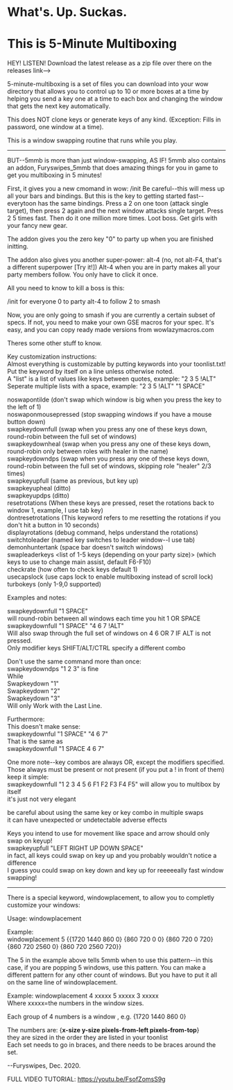 #  What's. Up. Suckas.
#  This is 5-Minute Multiboxing


HEY! LISTEN! Download the latest release as a zip file over there on the releases link-->

5-minute-multiboxing is a set of files you can download into your wow directory that allows you to control up to 10 or more boxes at a time by helping you send a key one at a time to each box and changing the window that gets the next key automatically.

This does NOT clone keys or generate keys of any kind. (Exception: Fills in password, one window at a time).

This is a window swapping routine that runs while you play.

-----------------------------------------------------

BUT--5mmb is more than just window-swapping, AS IF!
5mmb also contains an addon, Furyswipes_5mmb that does amazing things for you in game to get you multiboxing in 5 minutes!

First, it gives you a new cmomand in wow:
/init
Be careful--this will mess up all your bars and bindings. But this is the key to getting started fast--everytoon has the same bindings. Press a 2 on one toon (attack single target), then press 2 again and the next window attacks single target. Press 2 5 times fast. Then do it one million more times. Loot boss. Get girls with your fancy new gear.

The addon gives you the zero key "0" to party up when you are finished initting.

The addon also gives you another super-power:
alt-4  (no, not alt-F4, that's a different superpower [Try it!]) Alt-4 when you are in party makes all your party members follow. You only have to click it once.

All you need to know to kill a boss is this:

/init for everyone
0 to party
alt-4 to follow
2 to smash

Now, you are only going to smash if you are currently a certain subset of specs. If not, you need to make your own GSE macros for your spec. It's easy, and you can copy ready made versions from wowlazymacros.com

Theres some other stuff to know. 

Key customization instructions:  
Almost everything is customizable by putting keywords into your toonlist.txt!  
Put the keyword by itself on a line unless otherwise noted.  
A "list" is a list of values like keys between quotes, example: "2 3 5 !ALT"  
Seperate multiple lists with a space, example: "2 3 5 !ALT" "1 SPACE"  

noswapontilde   (don't swap which window is big when you press the key to the left of 1)  
noswaponmousepressed   (stop swapping windows if you have a mouse button down)  
swapkeydownfull <one or more lists of key combos>  (swap when you press any one of these keys down, round-robin between the full set of windows)  
swapkeydownheal <one or more lists of key combos>  (swap when you press any one of these keys down, round-robin only between roles with healer in the name)  
swapkeydowndps <one or more lists of key combos> (swap when you press any one of these keys down, round-robin between the full set of windows, skipping role "healer" 2/3 times)    
swapkeyupfull (same as previous, but key up)  
swapkeyupheal (ditto)  
swapkeyupdps  (ditto)  
resetrotations <key combo or list> (When these keys are pressed, reset the rotations back to window 1, example, I use tab key)  
dontresetrotations (This keyword refers to me resetting the rotations if you don't hit a button in 10 seconds)  
displayrotations (debug command, helps understand the rotations)  
switchtoleader <key or list of keys> (named key switches to leader window--I use tab)  
demonhuntertank (space bar doesn't switch windows)  
swapleaderkeys <list of 1-5 keys (depending on your party size)> (which keys to use to change main assist, default F6-F10)  
checkrate <milliseconds> (how often to check keys default 1)  
usecapslock (use caps lock to enable multiboxing instead of scroll lock)  
turbokeys <list of keys  to activate on keyup AND keydown> (only 1-9,0 supported)  
  
Examples and notes:  
  
swapkeydownfull "1 SPACE"   
will round-robin between all windows each  time you hit 1 OR SPACE  
swapkeydownfull "1 SPACE" "4 6 7 !ALT"  
Will also swap through the full set of windows on 4 6 OR 7 IF ALT is not pressed.  
Only modifier keys SHIFT/ALT/CTRL specify a different combo  
  
Don't use the same command more than once:  
swapkeydowndps "1 2 3" is fine  
While  
Swapkeydown "1"  
Swapkeydown "2"  
Swapkeydown "3"  
Will only Work with the Last Line.  
  
  
Furthermore:  
This doesn't make sense:  
swapkeydownful "1 SPACE" "4 6 7"  
That is the same as   
swapkeydownfull "1 SPACE 4 6 7"  
  
One more note--key combos are always OR, except the modifiers specified. Those always must be present or not present (if you put a !  in front of them)  
keep it simple:  
swapkeydownfull "1 2 3 4 5 6 F1 F2 F3 F4 F5" will allow you to multibox by itself  
it's just not very elegant  
  
be careful about using the same key or key combo in multiple swaps  
it can have unexpected or undetectable adverse effects  
  
Keys you intend to use for movement like space and arrow should only swap on keyup!  
swapkeyupfull "LEFT RIGHT UP DOWN SPACE"  
in fact, all keys could swap on key up and you probably wouldn't notice a difference  
I guess you could swap on key down and key up for reeeeeally fast window swapping!  
  
--------------------------
There is a special keyword, windowplacement, to allow you to completly customize your windows:  

Usage: windowplacement <number of windows> <pattern of placement>  

Example:  
windowplacement 5 {{1720 1440 860 0} {860 720 0 0} {860 720 0 720} {860 720 2560 0} {860 720 2560 720}}  

The 5 in the example above tells 5mmb when to use this pattern--in this case, if you are popping 5 windows, use this pattern. You can make a different pattern for any other count of windows. But you have to put it all on the same line of windowplacement.  

Example: windowplacement 4 xxxxx 5 xxxxx 3 xxxxx  
Where xxxxx=the numbers in the window sizes.  
  
Each group of 4 numbers is  a window , e.g. {1720 1440 860 0}  
  
The numbers are:
{**x-size    y-size    pixels-from-left    pixels-from-top**}  
they are sized in the order they are listed in your toonlist  
Each set needs to go in braces, and there needs to be braces around the set.  
   
--Furyswipes, Dec. 2020.  

FULL VIDEO TUTORIAL:
https://youtu.be/FsofZomsS9g
